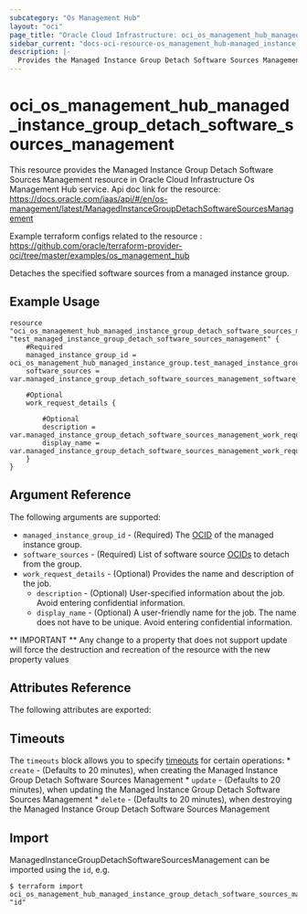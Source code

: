 ```yaml
---
subcategory: "Os Management Hub"
layout: "oci"
page_title: "Oracle Cloud Infrastructure: oci_os_management_hub_managed_instance_group_detach_software_sources_management"
sidebar_current: "docs-oci-resource-os_management_hub-managed_instance_group_detach_software_sources_management"
description: |-
  Provides the Managed Instance Group Detach Software Sources Management resource in Oracle Cloud Infrastructure Os Management Hub service
---
```


# oci_os_management_hub_managed_instance_group_detach_software_sources_management
This resource provides the Managed Instance Group Detach Software Sources Management resource in Oracle Cloud Infrastructure Os Management Hub service.
Api doc link for the resource: https://docs.oracle.com/iaas/api/#/en/os-management/latest/ManagedInstanceGroupDetachSoftwareSourcesManagement

Example terraform configs related to the resource : https://github.com/oracle/terraform-provider-oci/tree/master/examples/os_management_hub

Detaches the specified software sources from a managed instance group.


## Example Usage

```hcl
resource "oci_os_management_hub_managed_instance_group_detach_software_sources_management" "test_managed_instance_group_detach_software_sources_management" {
	#Required
	managed_instance_group_id = oci_os_management_hub_managed_instance_group.test_managed_instance_group.id
	software_sources = var.managed_instance_group_detach_software_sources_management_software_sources

	#Optional
	work_request_details {

		#Optional
		description = var.managed_instance_group_detach_software_sources_management_work_request_details_description
		display_name = var.managed_instance_group_detach_software_sources_management_work_request_details_display_name
	}
}
```

## Argument Reference

The following arguments are supported:

* `managed_instance_group_id` - (Required) The [OCID](https://docs.cloud.oracle.com/iaas/Content/General/Concepts/identifiers.htm) of the managed instance group.
* `software_sources` - (Required) List of software source [OCIDs](https://docs.cloud.oracle.com/iaas/Content/General/Concepts/identifiers.htm) to detach from the group.
* `work_request_details` - (Optional) Provides the name and description of the job.
	* `description` - (Optional) User-specified information about the job. Avoid entering confidential information.
	* `display_name` - (Optional) A user-friendly name for the job. The name does not have to be unique. Avoid entering confidential information.


** IMPORTANT **
Any change to a property that does not support update will force the destruction and recreation of the resource with the new property values

## Attributes Reference

The following attributes are exported:


## Timeouts

The `timeouts` block allows you to specify [timeouts](https://registry.terraform.io/providers/oracle/oci/latest/docs/guides/changing_timeouts) for certain operations:
	* `create` - (Defaults to 20 minutes), when creating the Managed Instance Group Detach Software Sources Management
	* `update` - (Defaults to 20 minutes), when updating the Managed Instance Group Detach Software Sources Management
	* `delete` - (Defaults to 20 minutes), when destroying the Managed Instance Group Detach Software Sources Management


## Import

ManagedInstanceGroupDetachSoftwareSourcesManagement can be imported using the `id`, e.g.

```
$ terraform import oci_os_management_hub_managed_instance_group_detach_software_sources_management.test_managed_instance_group_detach_software_sources_management "id"
```

